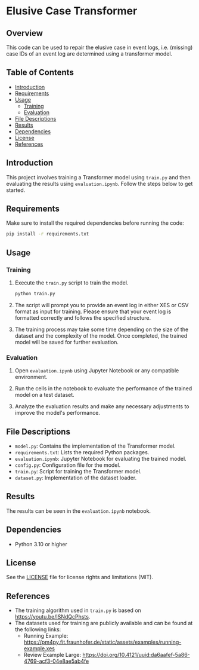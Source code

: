 # Elusive Case Transformer

## Overview

This code can be used to repair the elusive case in event logs, i.e. (missing) case IDs of an event log are determined using a transformer model.

## Table of Contents

- [Introduction](#introduction)
- [Requirements](#requirements)
- [Usage](#usage)
  - [Training](#training)
  - [Evaluation](#evaluation)
- [File Descriptions](#file-descriptions)
- [Results](#results)
- [Dependencies](#dependencies)
- [License](#license)
- [References](#references)

## Introduction

This project involves training a Transformer model using `train.py` and then evaluating the results using `evaluation.ipynb`. Follow the steps below to get started.

## Requirements

Make sure to install the required dependencies before running the code:

```bash
pip install -r requirements.txt
```

## Usage

### Training

1. Execute the `train.py` script to train the model.
   ```bash
   python train.py
   ```

2. The script will prompt you to provide an event log in either XES or CSV format as input for training. Please ensure that your event log is formatted correctly and follows the specified structure.

3. The training process may take some time depending on the size of the dataset and the complexity of the model. Once completed, the trained model will be saved for further evaluation.

### Evaluation

1. Open `evaluation.ipynb` using Jupyter Notebook or any compatible environment.

2. Run the cells in the notebook to evaluate the performance of the trained model on a test dataset.

3. Analyze the evaluation results and make any necessary adjustments to improve the model's performance.

## File Descriptions

- `model.py`: Contains the implementation of the Transformer model. 
- `requirements.txt`: Lists the required Python packages.
- `evaluation.ipynb`: Jupyter Notebook for evaluating the trained model. 
- `config.py`: Configuration file for the model. 
- `train.py`: Script for training the Transformer model. 
- `dataset.py`: Implementation of the dataset loader.

## Results

The results can be seen in the `evaluation.ipynb` notebook.

## Dependencies

- Python 3.10 or higher

## License

See the [LICENSE](LICENSE.md) file for license rights and limitations (MIT).

## References

- The training algorithm used in `train.py` is based on https://youtu.be/ISNdQcPhsts.
- The datasets used for training are publicly available and can be found at the following links:
  - Running Example: https://pm4py.fit.fraunhofer.de/static/assets/examples/running-example.xes
  - Review Example Large: https://doi.org/10.4121/uuid:da6aafef-5a86-4769-acf3-04e8ae5ab4fe